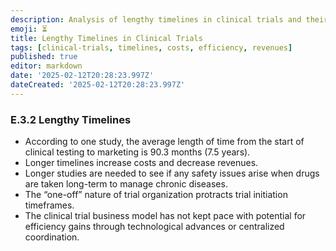```yaml
---
description: Analysis of lengthy timelines in clinical trials and their impact on costs and revenues
emoji: ⏳
title: Lengthy Timelines in Clinical Trials
tags: [clinical-trials, timelines, costs, efficiency, revenues]
published: true
editor: markdown
date: '2025-02-12T20:28:23.997Z'
dateCreated: '2025-02-12T20:28:23.997Z'
---
```

### E.3.2 Lengthy Timelines

- According to one study, the average length of time from the start of clinical testing to marketing is 90.3 months (7.5 years).
- Longer timelines increase costs and decrease revenues.
- Longer studies are needed to see if any safety issues arise when drugs are taken long-term to manage chronic diseases.
- The “one-off” nature of trial organization protracts trial initiation timeframes.
- The clinical trial business model has not kept pace with potential for efficiency gains through technological advances or centralized coordination.

#
